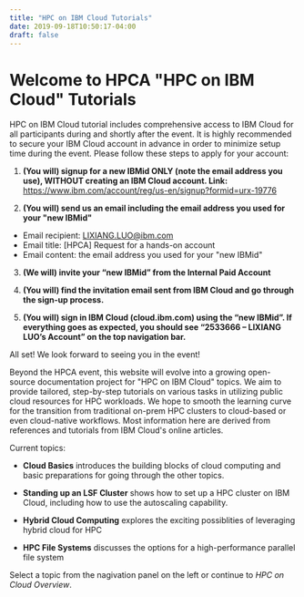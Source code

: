 ```yaml
---
title: "HPC on IBM Cloud Tutorials"
date: 2019-09-18T10:50:17-04:00
draft: false
---
```


# Welcome to HPCA "HPC on IBM Cloud" Tutorials

HPC on IBM Cloud tutorial includes comprehensive access to IBM Cloud for all
participants during and shortly after the event. It is highly recommended to
secure your IBM Cloud account in advance in order to minimize setup time during
the event. Please follow these steps to apply for your account:
 
1. **(You will) signup for a new IBMid ONLY (note the email address you use), WITHOUT creating an IBM Cloud account. Link:**
 https://www.ibm.com/account/reg/us-en/signup?formid=urx-19776

2. **(You will) send us an email including the email address you used for your "new IBMid"**

- Email recipient: LIXIANG.LUO@ibm.com  
- Email title: [HPCA] Request for a hands-on account  
- Email content: the email address you used for your "new IBMid"

3. **(We will) invite your “new IBMid” from the Internal Paid Account**

4. **(You will) find the invitation email sent from IBM Cloud and go through the sign-up process.**

5. **(You will) sign in IBM Cloud (cloud.ibm.com) using the “new IBMid”. If
everything goes as expected, you should see “2533666 – LIXIANG LUO’s Account”
on the top navigation bar.**
  
All set! We look forward to seeing you in the event!

Beyond the HPCA event, this website will evolve into a growing open-source
documentation project for "HPC on IBM Cloud" topics.  We aim to provide
tailored, step-by-step tutorials on various tasks in utilizing public cloud
resources for HPC workloads.  We hope to smooth the learning curve for the
transition from traditional on-prem HPC clusters to cloud-based or even
cloud-native workflows.  Most information here are derived from references and
tutorials from IBM Cloud's online articles. 

Current topics:

- **Cloud Basics** introduces the building blocks of cloud computing and
  basic preparations for going through the other topics.

- **Standing up an LSF Cluster** shows how to set up a HPC cluster on IBM
  Cloud, including how to use the autoscaling capability.

- **Hybrid Cloud Computing** explores the exciting possiblities of leveraging
  hybrid cloud for HPC

- **HPC File Systems** discusses the options for a high-performance parallel
  file system

Select a topic from the nagivation panel on the left or continue to *HPC on
Cloud Overview*.
